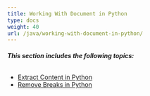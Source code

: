 ```yaml
---
title: Working With Document in Python
type: docs
weight: 40
url: /java/working-with-document-in-python/
---
```


###### **This section includes the following topics:** 
- [Extract Content in Python](https://docs.aspose.com/words/java/extract-content-in-python/)
- [Remove Breaks in Python](https://docs.aspose.com/words/java/remove-breaks-in-python/)

